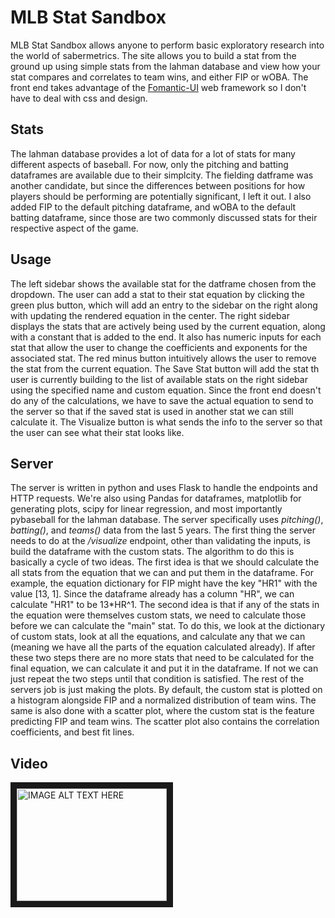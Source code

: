 # MLB Stat Sandbox
MLB Stat Sandbox allows anyone to perform basic exploratory research into the world of sabermetrics. The site allows you to build a stat from the ground up using simple stats from the lahman database and view how your stat compares and correlates to team wins, and either FIP or wOBA. The front end takes advantage of the [Fomantic-UI](https://github.com/fomantic/Fomantic-UI) web framework so I don't have to deal with css and design.
  
## Stats
The lahman database provides a lot of data for a lot of stats for many different aspects of baseball. For now, only the pitching and batting dataframes are available due to their simplcity. The fielding datframe was another candidate, but since the differences between positions for how players should be performing are potentially significant, I left it out. I also added FIP to the default pitching dataframe, and wOBA to the default batting dataframe, since those are two commonly discussed stats for their respective aspect of the game.
  
## Usage
The left sidebar shows the available stat for the datframe chosen from the dropdown. The user can add a stat to their stat equation by clicking the green plus button, which will add an entry to the sidebar on the right along with updating the rendered equation in the center. The right sidebar displays the stats that are actively being used by the current equation, along with a constant that is added to the end. It also has numeric inputs for each stat that allow the user to change the coefficients and exponents for the associated stat. The red minus button intuitively allows the user to remove the stat from the current equation.
The Save Stat button will add the stat th user is currently building to the list of available stats on the right sidebar using the specified name and custom equation. Since the front end doesn't do any of the calculations, we have to save the actual equation to send to the server so that if the saved stat is used in another stat we can still calculate it. The Visualize button is what sends the info to the server so that the user can see what their stat looks like. 

## Server
The server is written in python and uses Flask to handle the endpoints and HTTP requests. We're also using Pandas for dataframes, matplotlib for generating plots, scipy for linear regression, and most importantly pybaseball for the lahman database. The server specifically uses *pitching()*, *batting()*, and *teams()* data from the last 5 years. 
The first thing the server needs to do at the */visualize* endpoint, other than validating the inputs, is build the dataframe with the custom stats. The algorithm to do this is basically a cycle of two ideas. The first idea is that we should calculate the all stats from the equation that we can and put them in the dataframe. For example, the equation dictionary for FIP might have the key "HR1" with the value [13, 1]. Since the dataframe already has a column "HR", we can calculate "HR1" to be 13\*HR^1. The second idea is that if any of the stats in the equation were themselves custom stats, we need to calculate those before we can calculate the "main" stat. To do this, we look at the dictionary of custom stats, look at all the equations, and calculate any that we can (meaning we have all the parts of the equation calculated already). If after these two steps there are no more stats that need to be calculated for the final equation, we can calculate it and put it in the dataframe. If not we can just repeat the two steps until that condition is satisfied. 
The rest of the servers job is just making the plots. By default, the custom stat is plotted on a histogram alongside FIP and a normalized distribution of team wins. The same is also done with a scatter plot, where the custom stat is the feature predicting FIP and team wins. The scatter plot also contains the correlation coefficients, and best fit lines. 

  
## Video  
<a href="http://www.youtube.com/watch?feature=player_embedded&v=otgyADJT8AU
" target="_blank"><img src="http://img.youtube.com/vi/otgyADJT8AU/0.jpg" 
alt="IMAGE ALT TEXT HERE" width="240" height="180" border="10" /></a>

